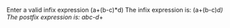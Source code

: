 Enter a valid infix expression (a+(b-c)*d)
The infix expression is: (a+(b-c)*d)
The postfix expression is: abc-d*+
